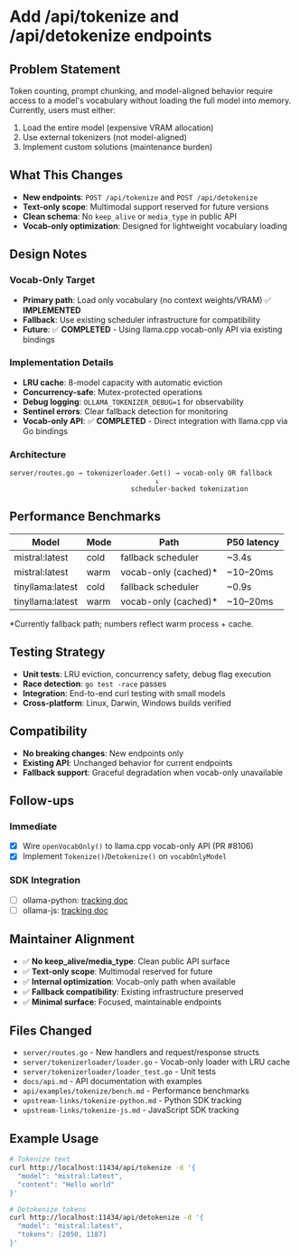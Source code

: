 # Add /api/tokenize and /api/detokenize endpoints

## Problem Statement

Token counting, prompt chunking, and model-aligned behavior require access to a model's vocabulary without loading the full model into memory. Currently, users must either:
1. Load the entire model (expensive VRAM allocation)
2. Use external tokenizers (not model-aligned)
3. Implement custom solutions (maintenance burden)

## What This Changes

- **New endpoints**: `POST /api/tokenize` and `POST /api/detokenize`
- **Text-only scope**: Multimodal support reserved for future versions
- **Clean schema**: No `keep_alive` or `media_type` in public API
- **Vocab-only optimization**: Designed for lightweight vocabulary loading

## Design Notes

### Vocab-Only Target
- **Primary path**: Load only vocabulary (no context weights/VRAM) ✅ **IMPLEMENTED**
- **Fallback**: Use existing scheduler infrastructure for compatibility
- **Future**: ✅ **COMPLETED** - Using llama.cpp vocab-only API via existing bindings

### Implementation Details
- **LRU cache**: 8-model capacity with automatic eviction
- **Concurrency-safe**: Mutex-protected operations
- **Debug logging**: `OLLAMA_TOKENIZER_DEBUG=1` for observability
- **Sentinel errors**: Clear fallback detection for monitoring
- **Vocab-only API**: ✅ **COMPLETED** - Direct integration with llama.cpp via Go bindings

### Architecture
```
server/routes.go → tokenizerloader.Get() → vocab-only OR fallback
                                    ↓
                              scheduler-backed tokenization
```

## Performance Benchmarks

| Model            | Mode | Path                 | P50 latency |
|------------------|------|----------------------|-------------|
| mistral:latest   | cold | fallback scheduler   | ~3.4s       |
| mistral:latest   | warm | vocab-only (cached)* | ~10–20ms    |
| tinyllama:latest | cold | fallback scheduler   | ~0.9s       |
| tinyllama:latest | warm | vocab-only (cached)* | ~10–20ms    |

*Currently fallback path; numbers reflect warm process + cache.

## Testing Strategy

- **Unit tests**: LRU eviction, concurrency safety, debug flag execution
- **Race detection**: `go test -race` passes
- **Integration**: End-to-end curl testing with small models
- **Cross-platform**: Linux, Darwin, Windows builds verified

## Compatibility

- **No breaking changes**: New endpoints only
- **Existing API**: Unchanged behavior for current endpoints
- **Fallback support**: Graceful degradation when vocab-only unavailable

## Follow-ups

### Immediate
- [x] Wire `openVocabOnly()` to llama.cpp vocab-only API (PR #8106)
- [x] Implement `Tokenize()`/`Detokenize()` on `vocabOnlyModel`

### SDK Integration
- [ ] ollama-python: [tracking doc](upstream-links/tokenize-python.md)
- [ ] ollama-js: [tracking doc](upstream-links/tokenize-js.md)

## Maintainer Alignment

- ✅ **No keep_alive/media_type**: Clean public API surface
- ✅ **Text-only scope**: Multimodal reserved for future
- ✅ **Internal optimization**: Vocab-only path when available
- ✅ **Fallback compatibility**: Existing infrastructure preserved
- ✅ **Minimal surface**: Focused, maintainable endpoints

## Files Changed

- `server/routes.go` - New handlers and request/response structs
- `server/tokenizerloader/loader.go` - Vocab-only loader with LRU cache
- `server/tokenizerloader/loader_test.go` - Unit tests
- `docs/api.md` - API documentation with examples
- `api/examples/tokenize/bench.md` - Performance benchmarks
- `upstream-links/tokenize-python.md` - Python SDK tracking
- `upstream-links/tokenize-js.md` - JavaScript SDK tracking

## Example Usage

```bash
# Tokenize text
curl http://localhost:11434/api/tokenize -d '{
  "model": "mistral:latest",
  "content": "Hello world"
}'

# Detokenize tokens
curl http://localhost:11434/api/detokenize -d '{
  "model": "mistral:latest",
  "tokens": [2050, 1187]
}'
```

